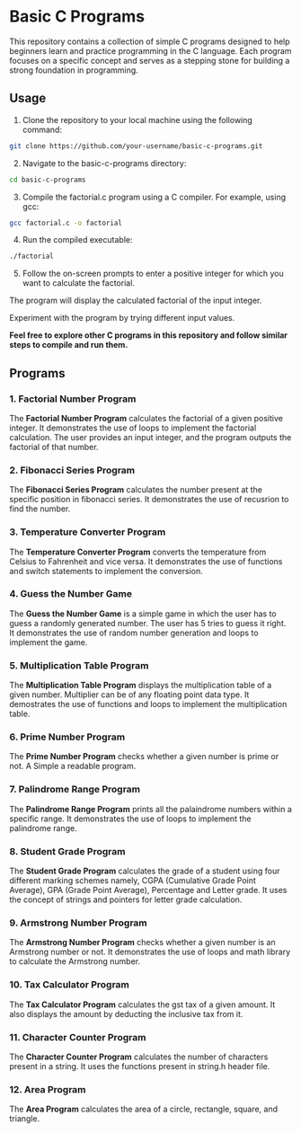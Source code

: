 # Basic C Programs

This repository contains a collection of simple C programs designed to help beginners learn and practice programming in the C language. Each program focuses on a specific concept and serves as a stepping stone for building a strong foundation in programming.

## Usage

1. Clone the repository to your local machine using the following command:
```sh
git clone https://github.com/your-username/basic-c-programs.git
```

2. Navigate to the basic-c-programs directory:

```sh 
cd basic-c-programs
```
3. Compile the factorial.c program using a C compiler. For example, using gcc:

```sh
gcc factorial.c -o factorial
```
4. Run the compiled executable:
```sh
./factorial
```
5. Follow the on-screen prompts to enter a positive integer for which you want to calculate the factorial.

The program will display the calculated factorial of the input integer.

Experiment with the program by trying different input values.

**Feel free to explore other C programs in this repository and follow similar steps to compile and run them.**

## Programs

### 1. Factorial Number Program

The **Factorial Number Program** calculates the factorial of a given positive integer. It demonstrates the use of loops to implement the factorial calculation. The user provides an input integer, and the program outputs the factorial of that number.

### 2. Fibonacci Series Program

The **Fibonacci Series Program** calculates the number present at the specific position in fibonacci series. It demonstrates the use of recusrion to find the number.

### 3. Temperature Converter Program

The **Temperature Converter Program** converts the temperature from Celsius to Fahrenheit and vice versa. It demonstrates the use of functions and switch statements to implement the conversion.

### 4. Guess the Number Game

The **Guess the Number Game** is a simple game in which the user has to guess a randomly generated number. The user has 5 tries to guess it right. It demonstrates the use of random number generation and loops to implement the game.

### 5. Multiplication Table Program
The **Multiplication Table Program** displays the multiplication table of a given number. Multiplier can be of any floating point data type. It demostrates the use of functions and loops to implement the multiplication table.

 ### 6. Prime Number Program
The **Prime Number Program** checks whether a given number is prime or not. A Simple a readable program.

### 7. Palindrome Range Program
The **Palindrome Range Program** prints all the palaindrome numbers within a specific range. It demonstrates the use of loops to implement the palindrome range.

### 8. Student Grade Program
The **Student Grade Program** calculates the grade of a student using four different marking schemes namely, CGPA (Cumulative Grade Point Average), GPA (Grade Point Average), Percentage and Letter grade. It uses the concept of strings and pointers for letter grade calculation.

### 9. Armstrong Number Program
The **Armstrong Number Program** checks whether a given number is an Armstrong number or not. It demonstrates the use of loops and math library to calculate the Armstrong number.

### 10. Tax Calculator Program
The **Tax Calculator Program** calculates the gst tax of a given amount. It also displays the amount by deducting the inclusive tax from it.

### 11. Character Counter Program
The **Character Counter Program** calculates the number of characters present in a string. It uses the functions present in string.h header file.

### 12. Area Program
The **Area Program** calculates the area of a circle, rectangle, square, and triangle.